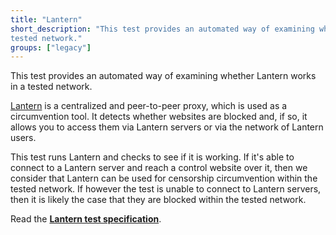 ```yaml
---
title: "Lantern"
short_description: "This test provides an automated way of examining whether Lantern works in a
tested network."
groups: ["legacy"]
---
```


This test provides an automated way of examining whether Lantern works in a
tested network.

[Lantern](https://getlantern.org/) is a centralized and peer-to-peer proxy,
which is used as a circumvention tool. It detects whether websites are blocked
and, if so, it allows you to access them via Lantern servers or via the network
of Lantern users.

This test runs Lantern and checks to see if it is working. If it's able to
connect to a Lantern server and reach a control website over it, then we
consider that Lantern can be used for censorship circumvention within the tested
network. If however the test is unable to connect to Lantern servers, then it is
likely the case that they are blocked within the tested network.

Read the **[Lantern test specification](https://github.com/ooni/spec/blob/master/nettests/ts-013-lantern.md)**.
